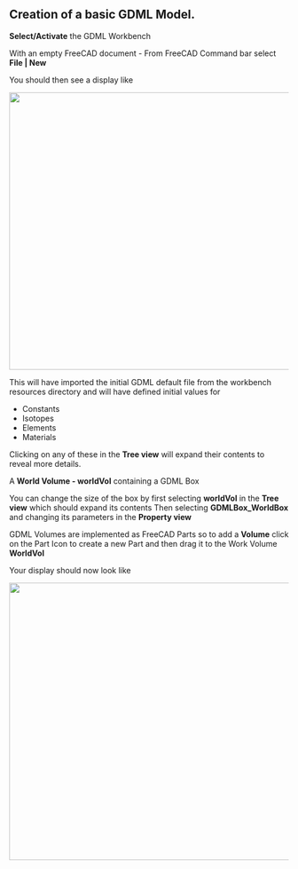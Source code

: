 ## Creation of a basic GDML Model.

**Select/Activate** the GDML Workbench

With an empty FreeCAD document - From FreeCAD Command bar select **File | New**

You should then see a display like 

<p align="left">
  <img src="https://github.com/KeithSloan/GDML/wiki/wiki_images/Create_1.gif" width="650" height="500">
</p>

This will have imported the initial GDML default file from the workbench resources directory and will have defined initial values for

* Constants
* Isotopes
* Elements
* Materials

Clicking on any of these in the **Tree view** will expand their contents to reveal more details.

A **World Volume - worldVol** containing a GDML Box

You can change the size of the box by first selecting **worldVol** in the **Tree view** which should expand its contents
Then selecting **GDMLBox_WorldBox** and changing its parameters in the **Property view**

GDML Volumes are implemented as FreeCAD Parts so to add a **Volume** click on the Part Icon to create a new Part and then
drag it to the Work Volume **WorldVol**

Your display should now look like

<p align="left">
  <img src="https://github.com/KeithSloan/GDML/wiki/wiki_images/Create_2.gif" width="650" height="500">
</p>
